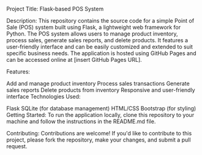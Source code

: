 Project Title: Flask-based POS System

Description:
This repository contains the source code for a simple Point of Sale (POS) system built using Flask, a lightweight web framework for Python. The POS system allows users to manage product inventory, process sales, generate sales reports, and delete products. It features a user-friendly interface and can be easily customized and extended to suit specific business needs. The application is hosted using GitHub Pages and can be accessed online at [insert GitHub Pages URL].

Features:

Add and manage product inventory
Process sales transactions
Generate sales reports
Delete products from inventory
Responsive and user-friendly interface
Technologies Used:

Flask
SQLite (for database management)
HTML/CSS
Bootstrap (for styling)
Getting Started:
To run the application locally, clone this repository to your machine and follow the instructions in the README.md file.

Contributing:
Contributions are welcome! If you'd like to contribute to this project, please fork the repository, make your changes, and submit a pull request.

